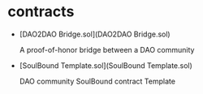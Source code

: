 # contracts

- [DAO2DAO Bridge.sol](DAO2DAO Bridge.sol)

  A proof-of-honor bridge between a DAO community

- [SoulBound Template.sol](SoulBound Template.sol)

  DAO community SoulBound contract Template

